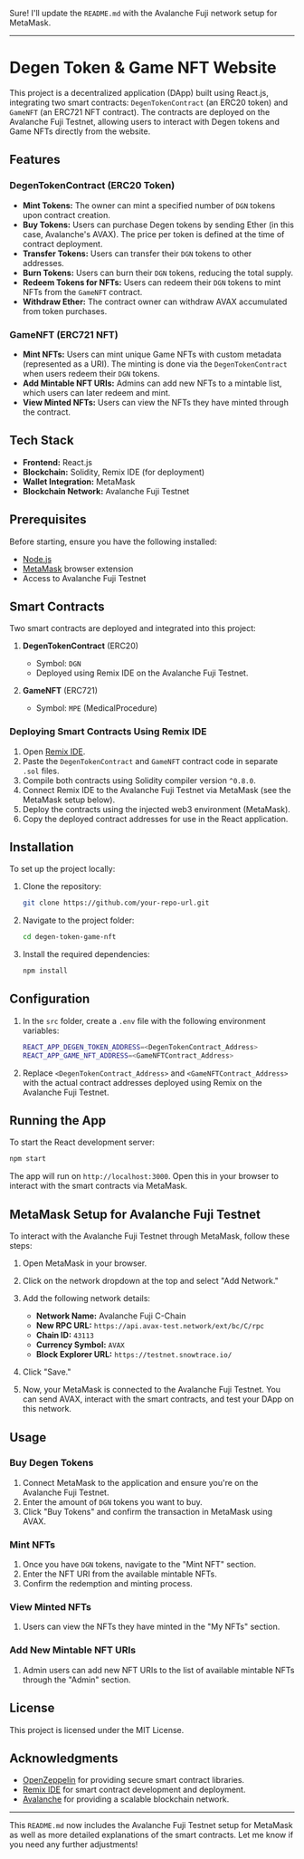 Sure! I'll update the `README.md` with the Avalanche Fuji network setup for MetaMask.

---

# Degen Token & Game NFT Website

This project is a decentralized application (DApp) built using React.js, integrating two smart contracts: `DegenTokenContract` (an ERC20 token) and `GameNFT` (an ERC721 NFT contract). The contracts are deployed on the Avalanche Fuji Testnet, allowing users to interact with Degen tokens and Game NFTs directly from the website.

## Features

### DegenTokenContract (ERC20 Token)

- **Mint Tokens:** The owner can mint a specified number of `DGN` tokens upon contract creation.
- **Buy Tokens:** Users can purchase Degen tokens by sending Ether (in this case, Avalanche's AVAX). The price per token is defined at the time of contract deployment.
- **Transfer Tokens:** Users can transfer their `DGN` tokens to other addresses.
- **Burn Tokens:** Users can burn their `DGN` tokens, reducing the total supply.
- **Redeem Tokens for NFTs:** Users can redeem their `DGN` tokens to mint NFTs from the `GameNFT` contract.
- **Withdraw Ether:** The contract owner can withdraw AVAX accumulated from token purchases.

### GameNFT (ERC721 NFT)

- **Mint NFTs:** Users can mint unique Game NFTs with custom metadata (represented as a URI). The minting is done via the `DegenTokenContract` when users redeem their `DGN` tokens.
- **Add Mintable NFT URIs:** Admins can add new NFTs to a mintable list, which users can later redeem and mint.
- **View Minted NFTs:** Users can view the NFTs they have minted through the contract.

## Tech Stack

- **Frontend:** React.js
- **Blockchain:** Solidity, Remix IDE (for deployment)
- **Wallet Integration:** MetaMask
- **Blockchain Network:** Avalanche Fuji Testnet

## Prerequisites

Before starting, ensure you have the following installed:

- [Node.js](https://nodejs.org/)
- [MetaMask](https://metamask.io/) browser extension
- Access to Avalanche Fuji Testnet

## Smart Contracts

Two smart contracts are deployed and integrated into this project:

1. **DegenTokenContract** (ERC20)
   - Symbol: `DGN`
   - Deployed using Remix IDE on the Avalanche Fuji Testnet.

2. **GameNFT** (ERC721)
   - Symbol: `MPE` (MedicalProcedure)

### Deploying Smart Contracts Using Remix IDE

1. Open [Remix IDE](https://remix.ethereum.org/).
2. Paste the `DegenTokenContract` and `GameNFT` contract code in separate `.sol` files.
3. Compile both contracts using Solidity compiler version `^0.8.0`.
4. Connect Remix IDE to the Avalanche Fuji Testnet via MetaMask (see the MetaMask setup below).
5. Deploy the contracts using the injected web3 environment (MetaMask).
6. Copy the deployed contract addresses for use in the React application.

## Installation

To set up the project locally:

1. Clone the repository:

   ```bash
   git clone https://github.com/your-repo-url.git
   ```

2. Navigate to the project folder:

   ```bash
   cd degen-token-game-nft
   ```

3. Install the required dependencies:

   ```bash
   npm install
   ```

## Configuration

1. In the `src` folder, create a `.env` file with the following environment variables:

   ```bash
   REACT_APP_DEGEN_TOKEN_ADDRESS=<DegenTokenContract_Address>
   REACT_APP_GAME_NFT_ADDRESS=<GameNFTContract_Address>
   ```

2. Replace `<DegenTokenContract_Address>` and `<GameNFTContract_Address>` with the actual contract addresses deployed using Remix on the Avalanche Fuji Testnet.

## Running the App

To start the React development server:

```bash
npm start
```

The app will run on `http://localhost:3000`. Open this in your browser to interact with the smart contracts via MetaMask.

## MetaMask Setup for Avalanche Fuji Testnet

To interact with the Avalanche Fuji Testnet through MetaMask, follow these steps:

1. Open MetaMask in your browser.
2. Click on the network dropdown at the top and select "Add Network."
3. Add the following network details:

   - **Network Name:** Avalanche Fuji C-Chain
   - **New RPC URL:** `https://api.avax-test.network/ext/bc/C/rpc`
   - **Chain ID:** `43113`
   - **Currency Symbol:** `AVAX`
   - **Block Explorer URL:** `https://testnet.snowtrace.io/`

4. Click "Save."

5. Now, your MetaMask is connected to the Avalanche Fuji Testnet. You can send AVAX, interact with the smart contracts, and test your DApp on this network.

## Usage

### Buy Degen Tokens

1. Connect MetaMask to the application and ensure you're on the Avalanche Fuji Testnet.
2. Enter the amount of `DGN` tokens you want to buy.
3. Click "Buy Tokens" and confirm the transaction in MetaMask using AVAX.

### Mint NFTs

1. Once you have `DGN` tokens, navigate to the "Mint NFT" section.
2. Enter the NFT URI from the available mintable NFTs.
3. Confirm the redemption and minting process.

### View Minted NFTs

1. Users can view the NFTs they have minted in the "My NFTs" section.

### Add New Mintable NFT URIs

1. Admin users can add new NFT URIs to the list of available mintable NFTs through the "Admin" section.

## License

This project is licensed under the MIT License.

## Acknowledgments

- [OpenZeppelin](https://openzeppelin.com/contracts/) for providing secure smart contract libraries.
- [Remix IDE](https://remix.ethereum.org/) for smart contract development and deployment.
- [Avalanche](https://www.avax.network/) for providing a scalable blockchain network.

---

This `README.md` now includes the Avalanche Fuji Testnet setup for MetaMask as well as more detailed explanations of the smart contracts. Let me know if you need any further adjustments!
